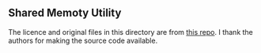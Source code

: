 ## Shared Memoty Utility

The licence and original files in this directory are from [this repo](https://github.com/real-stanford/diffusion_policy/tree/main/diffusion_policy/shared_memory). I thank the authors for making the source code available.


